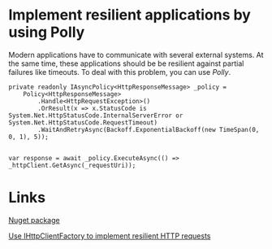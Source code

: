 # Implement resilient applications by using Polly

Modern applications have to communicate with several external systems.
At the same time, these applications should be be resilient against partial failures like timeouts.
To deal with this problem, you can use _Polly_.

```
private readonly IAsyncPolicy<HttpResponseMessage> _policy =
    Policy<HttpResponseMessage>
        .Handle<HttpRequestException>()
        .OrResult(x => x.StatusCode is System.Net.HttpStatusCode.InternalServerError or System.Net.HttpStatusCode.RequestTimeout)
        .WaitAndRetryAsync(Backoff.ExponentialBackoff(new TimeSpan(0, 0, 1), 5));


var response = await _policy.ExecuteAsync(() => _httpClient.GetAsync(_requestUri));
```

# Links

[Nuget package](https://www.nuget.org/packages/Polly)

[Use IHttpClientFactory to implement resilient HTTP requests](https://learn.microsoft.com/de-de/dotnet/architecture/microservices/implement-resilient-applications/use-httpclientfactory-to-implement-resilient-http-requests)